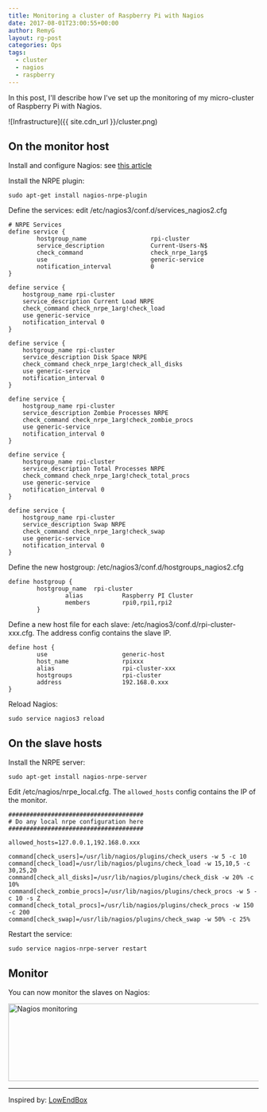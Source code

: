 ```yaml
---
title: Monitoring a cluster of Raspberry Pi with Nagios
date: 2017-08-01T23:00:55+00:00
author: RemyG
layout: rg-post
categories: Ops
tags:
  - cluster
  - nagios
  - raspberry
---
```

In this post, I'll describe how I've set up the monitoring of my micro-cluster of Raspberry Pi with Nagios.

![Infrastructure]({{ site.cdn_url }}/cluster.png)

<!--more-->

## On the monitor host

Install and configure Nagios: see [this article](https://community.spiceworks.com/how_to/68159-install-nagios-on-a-raspberry-pi)

Install the NRPE plugin:

```
sudo apt-get install nagios-nrpe-plugin
```

Define the services: edit /etc/nagios3/conf.d/services_nagios2.cfg

```
# NRPE Services
define service {
        hostgroup_name                  rpi-cluster
        service_description             Current-Users-N$
        check_command                   check_nrpe_1arg$
        use                             generic-service
        notification_interval           0
}

define service {
    hostgroup_name rpi-cluster
    service_description Current Load NRPE
    check_command check_nrpe_1arg!check_load
    use generic-service
    notification_interval 0
}

define service {
    hostgroup_name rpi-cluster
    service_description Disk Space NRPE
    check_command check_nrpe_1arg!check_all_disks
    use generic-service
    notification_interval 0
}

define service {
    hostgroup_name rpi-cluster
    service_description Zombie Processes NRPE
    check_command check_nrpe_1arg!check_zombie_procs
    use generic-service
    notification_interval 0
}

define service {
    hostgroup_name rpi-cluster
    service_description Total Processes NRPE
    check_command check_nrpe_1arg!check_total_procs
    use generic-service
    notification_interval 0
}

define service {
    hostgroup_name rpi-cluster
    service_description Swap NRPE
    check_command check_nrpe_1arg!check_swap
    use generic-service
    notification_interval 0
}

```

Define the new hostgroup: /etc/nagios3/conf.d/hostgroups_nagios2.cfg

```
define hostgroup {
        hostgroup_name  rpi-cluster
                alias           Raspberry PI Cluster
                members         rpi0,rpi1,rpi2
        }
```

Define a new host file for each slave: /etc/nagios3/conf.d/rpi-cluster-xxx.cfg. The address config contains the slave IP.

```
define host {
        use                     generic-host
        host_name               rpixxx
        alias                   rpi-cluster-xxx
        hostgroups              rpi-cluster
        address                 192.168.0.xxx
}

```

Reload Nagios:

```
sudo service nagios3 reload
```

## On the slave hosts

Install the NRPE server:

```
sudo apt-get install nagios-nrpe-server
```

Edit /etc/nagios/nrpe_local.cfg. The ```allowed_hosts``` config contains the IP of the monitor.

```
######################################
# Do any local nrpe configuration here
######################################

allowed_hosts=127.0.0.1,192.168.0.xxx

command[check_users]=/usr/lib/nagios/plugins/check_users -w 5 -c 10
command[check_load]=/usr/lib/nagios/plugins/check_load -w 15,10,5 -c 30,25,20
command[check_all_disks]=/usr/lib/nagios/plugins/check_disk -w 20% -c 10%
command[check_zombie_procs]=/usr/lib/nagios/plugins/check_procs -w 5 -c 10 -s Z
command[check_total_procs]=/usr/lib/nagios/plugins/check_procs -w 150 -c 200
command[check_swap]=/usr/lib/nagios/plugins/check_swap -w 50% -c 25%
```

Restart the service:

```
sudo service nagios-nrpe-server restart
```

## Monitor

You can now monitor the slaves on Nagios:

<img src="{{ site.baseurl }}/assets/img/nagios.png" alt="Nagios monitoring" width="513" height="156" class="aligncenter size-full wp-image-789" />

***

Inspired by: [LowEndBox](https://lowendbox.com/blog/remote-server-monitoring-with-nagios/)
